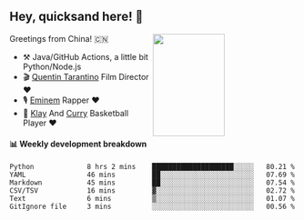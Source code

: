 ## Hey, quicksand here! 🏃
[<img align="right" width="50%" height='180' src="https://quicksandznzn.github.io/image/warriors.jpg">](https://github.com/quicksandznzn)
<!--
[<img align="right" width="50%" src="https://github-readme-stats.vercel.app/api?username=quicksandznzn&theme=dark&show_icons=true">](https://github.com/quicksandznzn)
-->


Greetings from China! 🇨🇳

- ⚒️ Java/GitHub Actions, a little bit Python/Node.js
- 🎬 [Quentin Tarantino](https://www.instagram.com/tarantinoxx/) Film Director ❤️
- 🎙 [Eminem](https://www.instagram.com/eminem/) Rapper ❤️
- 🏀 [Klay](https://www.instagram.com/klaythompson/) And [Curry](https://www.instagram.com/stephencurry30/) Basketball Player ❤️


#### :bar_chart: Weekly development breakdown
<!--START_SECTION:waka-->

```text
Python             8 hrs 2 mins    ████████████████████░░░░░   80.21 %
YAML               46 mins         ██░░░░░░░░░░░░░░░░░░░░░░░   07.69 %
Markdown           45 mins         ██░░░░░░░░░░░░░░░░░░░░░░░   07.54 %
CSV/TSV            16 mins         ▓░░░░░░░░░░░░░░░░░░░░░░░░   02.72 %
Text               6 mins          ▒░░░░░░░░░░░░░░░░░░░░░░░░   01.07 %
GitIgnore file     3 mins          ░░░░░░░░░░░░░░░░░░░░░░░░░   00.56 %
```

<!--END_SECTION:waka-->
